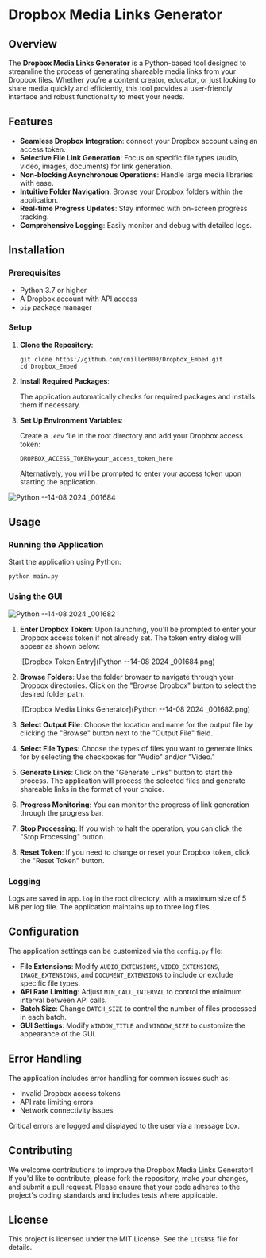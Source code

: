 
# Dropbox Media Links Generator

## Overview

The **Dropbox Media Links Generator** is a Python-based tool designed to streamline the process of generating shareable media links from your Dropbox files. Whether you’re a content creator, educator, or just looking to share media quickly and efficiently, this tool provides a user-friendly interface and robust functionality to meet your needs.

## Features

- **Seamless Dropbox Integration**: connect your Dropbox account using an access token.
- **Selective File Link Generation**: Focus on specific file types (audio, video, images, documents) for link generation.
- **Non-blocking Asynchronous Operations**: Handle large media libraries with ease.
- **Intuitive Folder Navigation**: Browse your Dropbox folders within the application.
- **Real-time Progress Updates**: Stay informed with on-screen progress tracking.
- **Comprehensive Logging**: Easily monitor and debug with detailed logs.

## Installation

### Prerequisites

- Python 3.7 or higher
- A Dropbox account with API access
- `pip` package manager

### Setup

1. **Clone the Repository**:

    ```
    git clone https://github.com/cmiller000/Dropbox_Embed.git
    cd Dropbox_Embed
    ```

2. **Install Required Packages**:

    The application automatically checks for required packages and installs them if necessary.
   

4. **Set Up Environment Variables**:

    Create a `.env` file in the root directory and add your Dropbox access token:

    ```
    DROPBOX_ACCESS_TOKEN=your_access_token_here
    ```

    Alternatively, you will be prompted to enter your access token upon starting the application.
   
![Python --14-08 2024 _001684](https://github.com/user-attachments/assets/d45d0d11-b7db-4419-b8c8-f0d4872faf6b)

   

## Usage

### Running the Application

Start the application using Python:

```
python main.py
```

### Using the GUI

![Python --14-08 2024 _001682](https://github.com/user-attachments/assets/7246f22a-d0e5-495a-8246-245cb17831da)


1. **Enter Dropbox Token**: Upon launching, you'll be prompted to enter your Dropbox access token if not already set. The token entry dialog will appear as shown below:

   ![Dropbox Token Entry](Python --14-08 2024 _001684.png)

2. **Browse Folders**: Use the folder browser to navigate through your Dropbox directories. Click on the "Browse Dropbox" button to select the desired folder path. 

   ![Dropbox Media Links Generator](Python --14-08 2024 _001682.png)

3. **Select Output File**: Choose the location and name for the output file by clicking the "Browse" button next to the "Output File" field.
4. **Select File Types**: Choose the types of files you want to generate links for by selecting the checkboxes for "Audio" and/or "Video."
5. **Generate Links**: Click on the "Generate Links" button to start the process. The application will process the selected files and generate shareable links in the format of your choice.
6. **Progress Monitoring**: You can monitor the progress of link generation through the progress bar.
7. **Stop Processing**: If you wish to halt the operation, you can click the "Stop Processing" button.
8. **Reset Token**: If you need to change or reset your Dropbox token, click the "Reset Token" button.

### Logging

Logs are saved in `app.log` in the root directory, with a maximum size of 5 MB per log file. The application maintains up to three log files.

## Configuration

The application settings can be customized via the `config.py` file:

- **File Extensions**: Modify `AUDIO_EXTENSIONS`, `VIDEO_EXTENSIONS`, `IMAGE_EXTENSIONS`, and `DOCUMENT_EXTENSIONS` to include or exclude specific file types.
- **API Rate Limiting**: Adjust `MIN_CALL_INTERVAL` to control the minimum interval between API calls.
- **Batch Size**: Change `BATCH_SIZE` to control the number of files processed in each batch.
- **GUI Settings**: Modify `WINDOW_TITLE` and `WINDOW_SIZE` to customize the appearance of the GUI.

## Error Handling

The application includes error handling for common issues such as:

- Invalid Dropbox access tokens
- API rate limiting errors
- Network connectivity issues

Critical errors are logged and displayed to the user via a message box.

## Contributing

We welcome contributions to improve the Dropbox Media Links Generator! If you'd like to contribute, please fork the repository, make your changes, and submit a pull request. Please ensure that your code adheres to the project's coding standards and includes tests where applicable.

## License

This project is licensed under the MIT License. See the `LICENSE` file for details.
